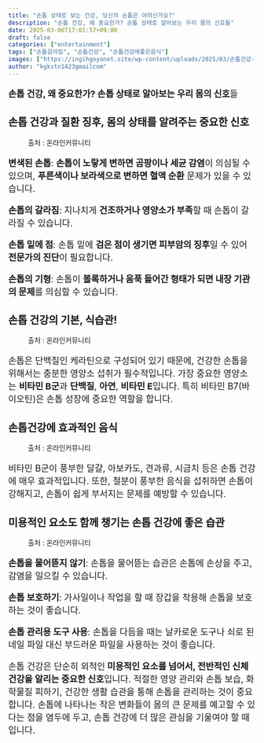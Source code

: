 ```yaml
---
title: "손톱 상태로 보는 건강, 당신의 손톱은 어떠신가요?"
description: "손톱 건강, 왜 중요한가? 손톱 상태로 알아보는 우리 몸의 신호들"
date: 2025-03-06T17:01:57+09:00
draft: false
categories: ["entertainment"]
tags: ["손톱갈라짐", "손톱건강", "손톱건강에좋은음식"]
images: ["https://ingihgoyonet.site/wp-content/uploads/2025/03/손톱건강-1024x683.jpeg", "https://ingihgoyonet.site/wp-content/uploads/2025/03/규칙적인식사-1024x683.jpg", "https://ingihgoyonet.site/wp-content/uploads/2025/03/견과류-1024x683.jpg", "https://ingihgoyonet.site/wp-content/uploads/2025/03/손톱관리-1024x707.jpg"]
author: "kgkstn1423gmailcom"
---
```


<p style="font-size:18px"><strong>손톱 건강, 왜 중요한가? 손톱 상태로 알아보는 우리 몸의 신호</strong>들</p> <h2 >손톱 건강과 질환 징후, 몸의 상태를 알려주는 중요한 신호</h2> <figure ><img src="https://ingihgoyonet.site/wp-content/uploads/2025/03/손톱건강-1024x683.jpeg" alt="" style="aspect-ratio:16/9;object-fit:cover"/><figcaption >출처 : 온라인커뮤니티</figcaption></figure> <p style="font-size:18px"><strong>변색된 손톱</strong>: <strong>손톱이 노랗게 변하면 곰팡이나 세균 감염</strong>이 의심될 수 있으며, <strong>푸른색이나 보라색으로 변하면 혈액 순환</strong> 문제가 있을 수 있습니다.</p> <p style="font-size:18px"><strong>손톱의 갈라짐</strong>: 지나치게 <strong>건조하거나 영양소가 부족</strong>할 때 손톱이 갈라질 수 있습니다.</p> <p style="font-size:18px"><strong>손톱 밑에 점</strong>: 손톱 밑에 <strong>검은 점이 생기면 피부암의 징후</strong>일 수 있어 <strong>전문가의 진단</strong>이 필요합니다.</p> <p style="font-size:18px"><strong>손톱의 기형</strong>: 손톱이 <strong>볼록하거나 움푹 들어간 형태가 되면 내장 기관의 문제</strong>를 의심할 수 있습니다.</p> <h2 >손톱 건강의 기본, 식습관!</h2> <figure ><img src="https://ingihgoyonet.site/wp-content/uploads/2025/03/규칙적인식사-1024x683.jpg" alt="" style="aspect-ratio:16/9;object-fit:cover"/><figcaption >출처 : 온라인커뮤니티</figcaption></figure> <p style="font-size:18px">손톱은 단백질인 케라틴으로 구성되어 있기 때문에, 건강한 손톱을 위해서는 충분한 영양소 섭취가 필수적입니다. 가장 중요한 영양소는 <strong>비타민 B군</strong>과 <strong>단백질</strong>, <strong>아연</strong>, <strong>비타민 E</strong>입니다. 특히 비타민 B7(바이오틴)은 손톱 성장에 중요한 역할을 합니다.</p> <h2 >손톱건강에 효과적인 음식</h2> <figure ><img src="https://ingihgoyonet.site/wp-content/uploads/2025/03/견과류-1024x683.jpg" alt="" style="aspect-ratio:16/9;object-fit:cover"/><figcaption >출처 : 온라인커뮤니티</figcaption></figure> <p style="font-size:18px">비타민 B군이 풍부한 달걀, 아보카도, 견과류, 시금치 등은 손톱 건강에 매우 효과적입니다. 또한, 철분이 풍부한 음식을 섭취하면 손톱이 강해지고, 손톱이 쉽게 부서지는 문제를 예방할 수 있습니다.</p> <h2 >미용적인 요소도 함께 챙기는 손톱 건강에 좋은 습관</h2> <figure ><img src="https://ingihgoyonet.site/wp-content/uploads/2025/03/손톱관리-1024x707.jpg" alt="" style="aspect-ratio:16/9;object-fit:cover"/><figcaption >출처 : 온라인커뮤니티</figcaption></figure> <p style="font-size:18px"><strong>손톱을 물어뜯지 않기</strong>: 손톱을 물어뜯는 습관은 손톱에 손상을 주고, 감염을 일으킬 수 있습니다.</p> <p style="font-size:18px"><strong>손톱 보호하기</strong>: 가사일이나 작업을 할 때 장갑을 착용해 손톱을 보호하는 것이 좋습니다.</p> <p style="font-size:18px"><strong>손톱 관리용 도구 사용</strong>: 손톱을 다듬을 때는 날카로운 도구나 쇠로 된 네일 파일 대신 부드러운 파일을 사용하는 것이 좋습니다.</p> <p style="font-size:18px">손톱 건강은 단순히 외적인<strong> 미용적인 요소를 넘어서, 전반적인 신체 건강을 알리는 중요한 신호</strong>입니다. 적절한 영양 관리와 손톱 보습, 화학물질 피하기, 건강한 생활 습관을 통해 손톱을 관리하는 것이 중요합니다. 손톱에 나타나는 작은 변화들이 몸의 큰 문제를 예고할 수 있다는 점을 염두에 두고, 손톱 건강에 더 많은 관심을 기울여야 할 때입니다.</p>